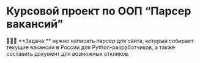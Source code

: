 # Курсовой проект по ООП “Парсер вакансий”
<aside>
👩🏻‍💻 **Задача:** нужно написать парсер для сайта, который собирает текущие вакансии в России для Python-разработчиков, а также составить документ для возможных откликов.

</aside>
